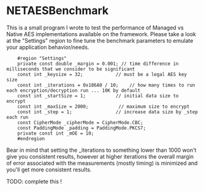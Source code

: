 NETAESBenchmark
===============
This is a small program I wrote to test the performance of Managed vs Native AES implementations available on the framework.
Please take a look at the "Settings" region to fine tune the benchmark parameters to emulate your application behavior/needs.

        #region "Settings"
        private const double _margin = 0.001; // time difference in milliseconds that we consider to be significant
        const int _keysize = 32;            // must be a legal AES key size
        const int _iterations = 0x186A0 / 10;    // how many times to run each encryption/decryption run ... 10K by default
        const int _startSize = 1;           // initial data size to encrypt
        const int _maxSize = 2000;           // maximum size to encrypt 
        const int _step = 1;                // increase data size by _step each run
        const CipherMode _cipherMode = CipherMode.CBC;
        const PaddingMode _padding = PaddingMode.PKCS7;
        private const int _mOE = 10;
        #endregion

Bear in mind that setting the _iterations to something lower than 1000 won't give you consistent results, however at higher iterations the overall margin of error associated with the measurements (mostly timing) is minimized and you'll get more consistent results.

TODO: complete this !
